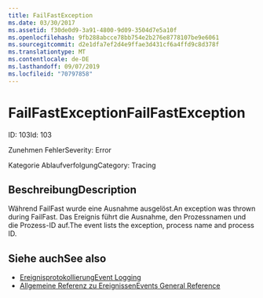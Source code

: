 ```yaml
---
title: FailFastException
ms.date: 03/30/2017
ms.assetid: f30de0d9-3a91-4800-9d09-3504d7e5a10f
ms.openlocfilehash: 9fb288abcce78bb754e2b276e8778107be9e6061
ms.sourcegitcommit: d2e1dfa7ef2d4e9ffae3d431cf6a4ffd9c8d378f
ms.translationtype: MT
ms.contentlocale: de-DE
ms.lasthandoff: 09/07/2019
ms.locfileid: "70797858"
---
```

# <a name="failfastexception"></a><span data-ttu-id="93986-102">FailFastException</span><span class="sxs-lookup"><span data-stu-id="93986-102">FailFastException</span></span>
<span data-ttu-id="93986-103">ID: 103</span><span class="sxs-lookup"><span data-stu-id="93986-103">Id: 103</span></span>  
  
 <span data-ttu-id="93986-104">Zunehmen Fehler</span><span class="sxs-lookup"><span data-stu-id="93986-104">Severity: Error</span></span>  
  
 <span data-ttu-id="93986-105">Kategorie Ablaufverfolgung</span><span class="sxs-lookup"><span data-stu-id="93986-105">Category: Tracing</span></span>  
  
## <a name="description"></a><span data-ttu-id="93986-106">Beschreibung</span><span class="sxs-lookup"><span data-stu-id="93986-106">Description</span></span>  
 <span data-ttu-id="93986-107">Während FailFast wurde eine Ausnahme ausgelöst.</span><span class="sxs-lookup"><span data-stu-id="93986-107">An exception was thrown during FailFast.</span></span> <span data-ttu-id="93986-108">Das Ereignis führt die Ausnahme, den Prozessnamen und die Prozess-ID auf.</span><span class="sxs-lookup"><span data-stu-id="93986-108">The event lists the exception, process name and process ID.</span></span>  
  
## <a name="see-also"></a><span data-ttu-id="93986-109">Siehe auch</span><span class="sxs-lookup"><span data-stu-id="93986-109">See also</span></span>

- [<span data-ttu-id="93986-110">Ereignisprotokollierung</span><span class="sxs-lookup"><span data-stu-id="93986-110">Event Logging</span></span>](index.md)
- [<span data-ttu-id="93986-111">Allgemeine Referenz zu Ereignissen</span><span class="sxs-lookup"><span data-stu-id="93986-111">Events General Reference</span></span>](events-general-reference.md)
